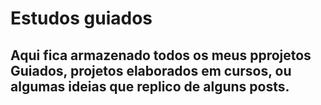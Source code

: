 # Estudos guiados

## Aqui fica armazenado todos os meus pprojetos Guiados, projetos elaborados em cursos, ou algumas ideias que replico de alguns posts.

